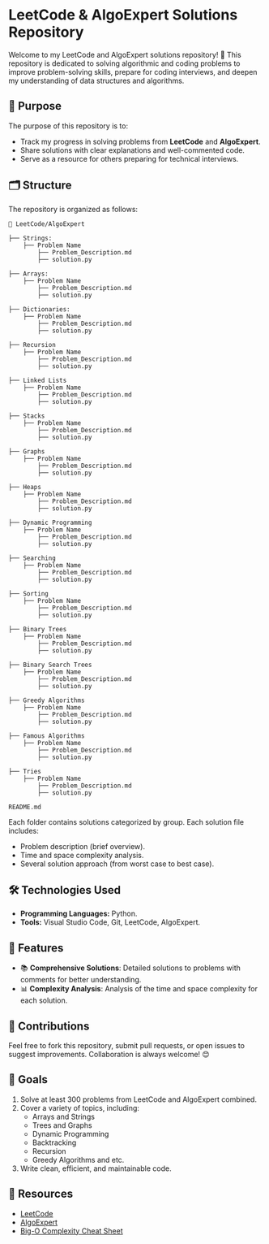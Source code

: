 # LeetCode & AlgoExpert Solutions Repository

Welcome to my LeetCode and AlgoExpert solutions repository! 🎯 This repository is dedicated to solving algorithmic and coding problems to improve problem-solving skills, prepare for coding interviews, and deepen my understanding of data structures and algorithms.

## 📌 Purpose

The purpose of this repository is to:

- Track my progress in solving problems from **LeetCode** and **AlgoExpert**.
- Share solutions with clear explanations and well-commented code.
- Serve as a resource for others preparing for technical interviews.

## 🗂️ Structure

The repository is organized as follows:

```
📂 LeetCode/AlgoExpert

├── Strings:
    ├── Problem Name
        ├── Problem_Description.md
        ├── solution.py

├── Arrays:
    ├── Problem Name
        ├── Problem_Description.md
        ├── solution.py

├── Dictionaries:
    ├── Problem Name
        ├── Problem_Description.md
        ├── solution.py

├── Recursion
    ├── Problem Name
        ├── Problem_Description.md
        ├── solution.py

├── Linked Lists
    ├── Problem Name
        ├── Problem_Description.md
        ├── solution.py

├── Stacks
    ├── Problem Name
        ├── Problem_Description.md
        ├── solution.py

├── Graphs
    ├── Problem Name
        ├── Problem_Description.md
        ├── solution.py

├── Heaps
    ├── Problem Name
        ├── Problem_Description.md
        ├── solution.py

├── Dynamic Programming
    ├── Problem Name
        ├── Problem_Description.md
        ├── solution.py

├── Searching
    ├── Problem Name
        ├── Problem_Description.md
        ├── solution.py

├── Sorting
    ├── Problem Name
        ├── Problem_Description.md
        ├── solution.py

├── Binary Trees
    ├── Problem Name
        ├── Problem_Description.md
        ├── solution.py

├── Binary Search Trees
    ├── Problem Name
        ├── Problem_Description.md
        ├── solution.py

├── Greedy Algorithms
    ├── Problem Name
        ├── Problem_Description.md
        ├── solution.py

├── Famous Algorithms
    ├── Problem Name
        ├── Problem_Description.md
        ├── solution.py

├── Tries
    ├── Problem Name
        ├── Problem_Description.md
        ├── solution.py

README.md
```

Each folder contains solutions categorized by group. Each solution file includes:

- Problem description (brief overview).
- Time and space complexity analysis.
- Several solution approach (from worst case to best case).

## 🛠️ Technologies Used

- **Programming Languages:** Python.
- **Tools:** Visual Studio Code, Git, LeetCode, AlgoExpert.

## 📝 Features

- 📚 **Comprehensive Solutions**: Detailed solutions to problems with comments for better understanding.
- 📊 **Complexity Analysis**: Analysis of the time and space complexity for each solution.

## 🤝 Contributions

Feel free to fork this repository, submit pull requests, or open issues to suggest improvements. Collaboration is always welcome! 😊

## 🚀 Goals

1. Solve at least 300 problems from LeetCode and AlgoExpert combined.
2. Cover a variety of topics, including:
    - Arrays and Strings
    - Trees and Graphs
    - Dynamic Programming
    - Backtracking
    - Recursion
    - Greedy Algorithms and etc.
3. Write clean, efficient, and maintainable code.

## 🔗 Resources

- [LeetCode](https://leetcode.com/)
- [AlgoExpert](https://www.algoexpert.io/)
- [Big-O Complexity Cheat Sheet](https://www.bigocheatsheet.com/)
